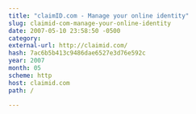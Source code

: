 ```yaml
---
title: "claimID.com - Manage your online identity"
slug: claimid-com-manage-your-online-identity
date: 2007-05-10 23:58:50 -0500
category: 
external-url: http://claimid.com/
hash: 7ac6b5b413c9486dae6527e3d76e592c
year: 2007
month: 05
scheme: http
host: claimid.com
path: /

---
```



